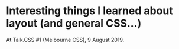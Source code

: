 # Interesting things I learned about layout (and general CSS…)

At Talk.CSS #1 (Melbourne CSS), 9 August 2019.
